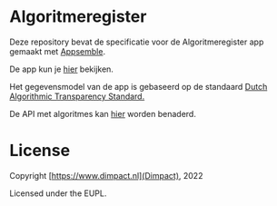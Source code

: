 # Algoritmeregister

Deze repository bevat de specificatie voor de Algoritmeregister app gemaakt met [Appsemble](https://appsemble.app/api/apps/461/resources/algoritme).

De app kun je [hier](https://algoritmeregister-conform-dats.dimpact.appsemble.app/nl/voorbeeldpagina-a) bekijken.

Het gegevensmodel van de app is gebaseerd op de standaard [Dutch Algorithmic Transparency Standard.](https://standaard.algoritmeregister.org/)

De API met algoritmes kan [hier]() worden benaderd.

# License
Copyright [https://www.dimpact.nl](Dimpact), 2022

Licensed under the EUPL.
